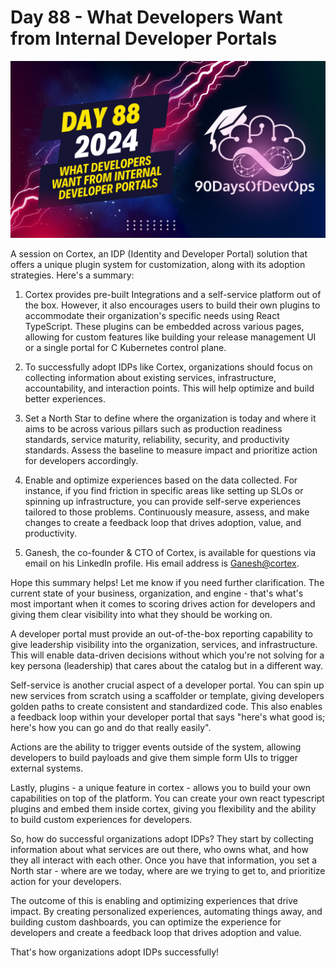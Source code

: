 # Day 88 - What Developers Want from Internal Developer Portals
[![Watch the video](thumbnails/day88.png)](https://www.youtube.com/watch?v=Qo9D8U8ZmS0)

A session on Cortex, an IDP (Identity and Developer Portal) solution that offers a unique plugin system for customization, along with its adoption strategies. Here's a summary:

1. Cortex provides pre-built Integrations and a self-service platform out of the box. However, it also encourages users to build their own plugins to accommodate their organization's specific needs using React TypeScript. These plugins can be embedded across various pages, allowing for custom features like building your release management UI or a single portal for C Kubernetes control plane.

2. To successfully adopt IDPs like Cortex, organizations should focus on collecting information about existing services, infrastructure, accountability, and interaction points. This will help optimize and build better experiences.

3. Set a North Star to define where the organization is today and where it aims to be across various pillars such as production readiness standards, service maturity, reliability, security, and productivity standards. Assess the baseline to measure impact and prioritize action for developers accordingly.

4. Enable and optimize experiences based on the data collected. For instance, if you find friction in specific areas like setting up SLOs or spinning up infrastructure, you can provide self-serve experiences tailored to those problems. Continuously measure, assess, and make changes to create a feedback loop that drives adoption, value, and productivity.

5. Ganesh, the co-founder & CTO of Cortex, is available for questions via email on his LinkedIn profile. His email address is [Ganesh@cortex](mailto:Ganesh@cortex).

Hope this summary helps! Let me know if you need further clarification.
The current state of your business, organization, and engine - that's what's most important when it comes to scoring drives action for developers and giving them clear visibility into what they should be working on. 

A developer portal must provide an out-of-the-box reporting capability to give leadership visibility into the organization, services, and infrastructure. This will enable data-driven decisions without which you're not solving for a key persona (leadership) that cares about the catalog but in a different way.

Self-service is another crucial aspect of a developer portal. You can spin up new services from scratch using a scaffolder or template, giving developers golden paths to create consistent and standardized code. This also enables a feedback loop within your developer portal that says "here's what good is; here's how you can go and do that really easily".

Actions are the ability to trigger events outside of the system, allowing developers to build payloads and give them simple form UIs to trigger external systems.

Lastly, plugins - a unique feature in cortex - allows you to build your own capabilities on top of the platform. You can create your own react typescript plugins and embed them inside cortex, giving you flexibility and the ability to build custom experiences for developers.

So, how do successful organizations adopt IDPs? They start by collecting information about what services are out there, who owns what, and how they all interact with each other. Once you have that information, you set a North star - where are we today, where are we trying to get to, and prioritize action for your developers.

The outcome of this is enabling and optimizing experiences that drive impact. By creating personalized experiences, automating things away, and building custom dashboards, you can optimize the experience for developers and create a feedback loop that drives adoption and value.

That's how organizations adopt IDPs successfully!

